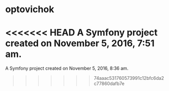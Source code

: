 optovichok
==========

<<<<<<< HEAD
A Symfony project created on November 5, 2016, 7:51 am.
=======
A Symfony project created on November 5, 2016, 8:36 am.
>>>>>>> 74aaac531760573991c12bfc6da2c77860dafb7e
